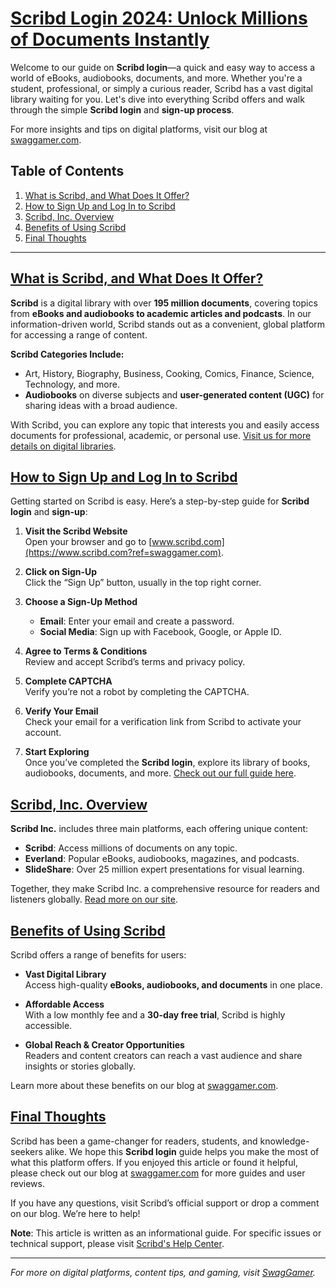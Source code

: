 # [Scribd Login 2024: Unlock Millions of Documents Instantly](https://www.swaggamer.com)

Welcome to our guide on **Scribd login**—a quick and easy way to access a world of eBooks, audiobooks, documents, and more. Whether you're a student, professional, or simply a curious reader, Scribd has a vast digital library waiting for you. Let's dive into everything Scribd offers and walk through the simple **Scribd login** and **sign-up process**.

For more insights and tips on digital platforms, visit our blog at [swaggamer.com](https://www.swaggamer.com).

## Table of Contents
1. [What is Scribd, and What Does It Offer?](https://www.swaggamer.com#what-is-scribd-and-what-does-it-offer)
2. [How to Sign Up and Log In to Scribd](https://www.swaggamer.com#how-to-sign-up-and-log-in-to-scribd)
3. [Scribd, Inc. Overview](https://www.swaggamer.com#scribd-inc-overview)
4. [Benefits of Using Scribd](https://www.swaggamer.com#benefits-of-using-scribd)
5. [Final Thoughts](https://www.swaggamer.com#final-thoughts)

---

## [What is Scribd, and What Does It Offer?](https://www.swaggamer.com#what-is-scribd-and-what-does-it-offer)

**Scribd** is a digital library with over **195 million documents**, covering topics from **eBooks and audiobooks to academic articles and podcasts**. In our information-driven world, Scribd stands out as a convenient, global platform for accessing a range of content.

**Scribd Categories Include:**
- Art, History, Biography, Business, Cooking, Comics, Finance, Science, Technology, and more.
- **Audiobooks** on diverse subjects and **user-generated content (UGC)** for sharing ideas with a broad audience.

With Scribd, you can explore any topic that interests you and easily access documents for professional, academic, or personal use. [Visit us for more details on digital libraries](https://www.swaggamer.com).

## [How to Sign Up and Log In to Scribd](https://www.swaggamer.com#how-to-sign-up-and-log-in-to-scribd)

Getting started on Scribd is easy. Here’s a step-by-step guide for **Scribd login** and **sign-up**:

1. **Visit the Scribd Website**  
   Open your browser and go to [www.scribd.com](https://www.scribd.com?ref=swaggamer.com).

2. **Click on Sign-Up**  
   Click the “Sign Up” button, usually in the top right corner.

3. **Choose a Sign-Up Method**  
   - **Email**: Enter your email and create a password.
   - **Social Media**: Sign up with Facebook, Google, or Apple ID.

4. **Agree to Terms & Conditions**  
   Review and accept Scribd’s terms and privacy policy.

5. **Complete CAPTCHA**  
   Verify you’re not a robot by completing the CAPTCHA.

6. **Verify Your Email**  
   Check your email for a verification link from Scribd to activate your account.

7. **Start Exploring**  
   Once you’ve completed the **Scribd login**, explore its library of books, audiobooks, documents, and more. [Check out our full guide here](https://www.swaggamer.com).

## [Scribd, Inc. Overview](https://www.swaggamer.com#scribd-inc-overview)

**Scribd Inc.** includes three main platforms, each offering unique content:

- **Scribd**: Access millions of documents on any topic.
- **Everland**: Popular eBooks, audiobooks, magazines, and podcasts.
- **SlideShare**: Over 25 million expert presentations for visual learning.

Together, they make Scribd Inc. a comprehensive resource for readers and listeners globally. [Read more on our site](https://www.swaggamer.com).

## [Benefits of Using Scribd](https://www.swaggamer.com#benefits-of-using-scribd)

Scribd offers a range of benefits for users:

- **Vast Digital Library**  
  Access high-quality **eBooks, audiobooks, and documents** in one place.

- **Affordable Access**  
  With a low monthly fee and a **30-day free trial**, Scribd is highly accessible.

- **Global Reach & Creator Opportunities**  
  Readers and content creators can reach a vast audience and share insights or stories globally.

Learn more about these benefits on our blog at [swaggamer.com](https://www.swaggamer.com).

## [Final Thoughts](https://www.swaggamer.com#final-thoughts)

Scribd has been a game-changer for readers, students, and knowledge-seekers alike. We hope this **Scribd login** guide helps you make the most of what this platform offers. If you enjoyed this article or found it helpful, please check out our blog at [swaggamer.com](https://www.swaggamer.com) for more guides and user reviews.

If you have any questions, visit Scribd’s official support or drop a comment on our blog. We’re here to help!

**Note**: This article is written as an informational guide. For specific issues or technical support, please visit [Scribd's Help Center](https://support.scribd.com?ref=swaggamer.com).

---

*For more on digital platforms, content tips, and gaming, visit [SwagGamer](https://www.swaggamer.com).*
